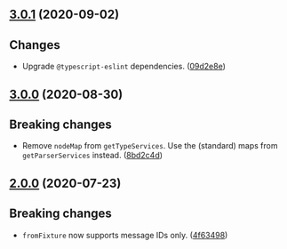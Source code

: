<a name="3.0.1"></a>
## [3.0.1](https://github.com/cartant/eslint-etc/compare/v3.0.0...v3.0.1) (2020-09-02)

## Changes

* Upgrade `@typescript-eslint` dependencies. ([09d2e8e](https://github.com/cartant/rxjs-tslint-rules/commit/09d2e8e))

<a name="3.0.0"></a>
## [3.0.0](https://github.com/cartant/eslint-etc/compare/v2.0.0...v3.0.0) (2020-08-30)

## Breaking changes

* Remove `nodeMap` from `getTypeServices`. Use the (standard) maps from `getParserServices` instead. ([8bd2c4d](https://github.com/cartant/rxjs-tslint-rules/commit/8bd2c4d))

<a name="2.0.0"></a>
## [2.0.0](https://github.com/cartant/eslint-etc/compare/v1.0.2...v2.0.0) (2020-07-23)

## Breaking changes

* `fromFixture` now supports message IDs only. ([4f63498](https://github.com/cartant/rxjs-tslint-rules/commit/4f63498))